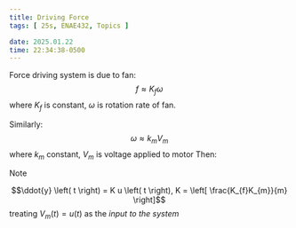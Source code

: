 ```yaml
---
title: Driving Force
tags: [ 25s, ENAE432, Topics ]

date: 2025.01.22
time: 22:34:38-0500
---
```


Force driving system is due to fan:
$$f \approx K_{f} \omega$$ where $K_{f}$ is constant, $\omega$ is rotation rate of fan.

Similarly:
$$\omega \approx k_{m} V_{m}$$
where $k_{m}$ constant, $V_{m}$ is voltage applied to motor
Then:

> [!NOTE]
> $$\ddot{y} \left( t \right) = K u \left( t \right), K = \left[ \frac{K_{f}K_{m}}{m} \right]$$
> treating $V_{m}\left(t\right) = u\left(t\right)$ as the *input to the system*

